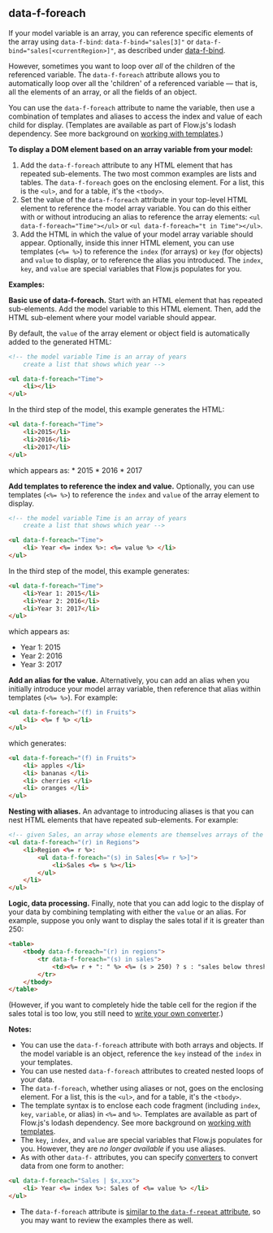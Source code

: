 ## data-f-foreach

If your model variable is an array, you can reference specific elements of the array using `data-f-bind`: `data-f-bind="sales[3]"` or `data-f-bind="sales[<currentRegion>]"`, as described under [data-f-bind](../../binds/default-bind-attr/).

However, sometimes you want to loop over *all* of the children of the referenced variable. The `data-f-foreach` attribute allows you to automatically loop over all the 'children' of a referenced variable &mdash; that is, all the elements of an array, or all the fields of an object.

You can use the `data-f-foreach` attribute to name the variable, then use a combination of templates and aliases to access the index and value of each child for display. (Templates are available as part of Flow.js's lodash dependency. See more background on [working with templates](../../../../../#templates).)

**To display a DOM element based on an array variable from your model:**

1. Add the `data-f-foreach` attribute to any HTML element that has repeated sub-elements. The two most common examples are lists and tables. The `data-f-foreach` goes on the enclosing element. For a list, this is the `<ul>`, and for a table, it's the `<tbody>`.
2. Set the value of the `data-f-foreach` attribute in your top-level HTML element to reference the model array variable. You can do this either with or without introducing an alias to reference the array elements: `<ul data-f-foreach="Time"></ul>` or `<ul data-f-foreach="t in Time"></ul>`.
3. Add the HTML in which the value of your model array variable should appear. Optionally, inside this inner HTML element, you can use templates (`<%= %>`) to reference the `index` (for arrays) or `key` (for objects) and `value` to display, or to reference the alias you introduced. The `index`, `key`, and `value` are special variables that Flow.js populates for you. 

**Examples:**

**Basic use of data-f-foreach.** Start with an HTML element that has repeated sub-elements. Add the model variable to this HTML element. Then, add the HTML sub-element where your model variable should appear. 

By default, the `value` of the array element or object field is automatically added to the generated HTML:
```html
<!-- the model variable Time is an array of years
    create a list that shows which year -->

<ul data-f-foreach="Time">
    <li></li>
</ul>
```

In the third step of the model, this example generates the HTML:
```html
<ul data-f-foreach="Time">
    <li>2015</li>
    <li>2016</li>
    <li>2017</li>
</ul>
```

which appears as:
     * 2015
     * 2016
     * 2017

**Add templates to reference the index and value.** Optionally, you can use templates (`<%= %>`) to reference the `index` and `value` of the array element to display.
```html
<!-- the model variable Time is an array of years
    create a list that shows which year -->

<ul data-f-foreach="Time">
    <li> Year <%= index %>: <%= value %> </li>
</ul>
```

In the third step of the model, this example generates:
```html
<ul data-f-foreach="Time">
    <li>Year 1: 2015</li>
    <li>Year 2: 2016</li>
    <li>Year 3: 2017</li>
</ul>
```
which appears as:
* Year 1: 2015
* Year 2: 2016
* Year 3: 2017

**Add an alias for the value.** Alternatively, you can add an alias when you initially introduce your model array variable, then reference that alias within templates (`<%= %>`). For example:
```html
<ul data-f-foreach="(f) in Fruits">
    <li> <%= f %> </li>
</ul>
```

which generates:
```html
<ul data-f-foreach="(f) in Fruits">
    <li> apples </li>
    <li> bananas </li>
    <li> cherries </li>
    <li> oranges </li>
</ul>
```

**Nesting with aliases.** An advantage to introducing aliases is that you can nest HTML elements that have repeated sub-elements. For example:
```html
<!-- given Sales, an array whose elements are themselves arrays of the sales for each Region -->
<ul data-f-foreach="(r) in Regions">
    <li>Region <%= r %>: 
        <ul data-f-foreach="(s) in Sales[<%= r %>]">
            <li>Sales <%= s %></li>
        </ul>
    </li>
</ul>
```
**Logic, data processing.** Finally, note that you can add logic to the display of your data by combining templating with either the `value` or an alias. For example, suppose you only want to display the sales total if it is greater than 250:
```html
<table>
    <tbody data-f-foreach="(r) in regions">
        <tr data-f-foreach="(s) in sales">
            <td><%= r + ": " %> <%= (s > 250) ? s : "sales below threshold" %></td>
        </tr>
    </tbody>
</table>
```
(However, if you want to completely hide the table cell for the region if the sales total is too low, you still need to [write your own converter](../../../../../converter-overview).)

**Notes:**

* You can use the `data-f-foreach` attribute with both arrays and objects. If the model variable is an object, reference the `key` instead of the `index` in your templates.
* You can use nested `data-f-foreach` attributes to created nested loops of your data. 
* The `data-f-foreach`, whether using aliases or not, goes on the enclosing element. For a list, this is the `<ul>`, and for a table, it's the `<tbody>`.
* The template syntax is to enclose each code fragment (including `index`, `key`, `variable`, or alias) in `<%=` and `%>`. Templates are available as part of Flow.js's lodash dependency. See more background on [working with templates](../../../../../#templates).
* The `key`, `index`, and `value` are special variables that Flow.js populates for you. However, they are *no longer available* if you use aliases.
* As with other `data-f-` attributes, you can specify [converters](../../../../../converter-overview) to convert data from one form to another:
```html
<ul data-f-foreach="Sales | $x,xxx">
    <li> Year <%= index %>: Sales of <%= value %> </li>
</ul>
```

* The `data-f-foreach` attribute is [similar to the `data-f-repeat` attribute](../../loop-attrs/repeat-attr/), so you may want to review the examples there as well.

